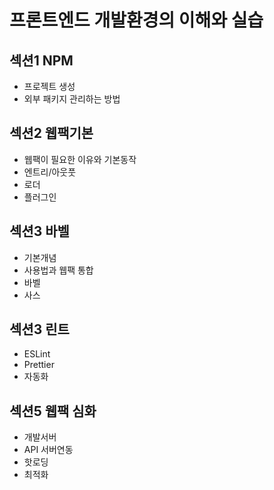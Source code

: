 # 프론트엔드 개발환경의 이해와 실습

## 섹션1 NPM
 - 프로젝트 생성
 - 외부 패키지 관리하는 방법

## 섹션2 웹팩기본
 - 웹팩이 필요한 이유와 기본동작
 - 엔트리/아웃풋
 - 로더
 - 플러그인

## 섹션3 바벨
 - 기본개념
 - 사용법과 웹팩 통합
 - 바벨
 - 사스

## 섹션3 린트
 - ESLint
 - Prettier
 - 자동화

## 섹션5 웹팩 심화
 - 개발서버
 - API 서버연동
 - 핫로딩
 - 최적화